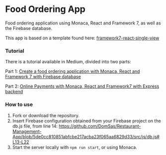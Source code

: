 # Food Ordering App

Food ordering application using Monaca, React and Framework 7, as well as the Firebase database.

This app is based on a template found here:
[framework7-react-single-view](https://github.com/monaca-templates/framework7-react-single-view)

### Tutorial

There is a tutorial available in Medium, divided into two parts:

Part 1: [Create a food ordering application with Monaca, React and Framework 7 with Firebase database](https://medium.com/p/ed675ee74c0a/)

Part 2: [Online Payments with Monaca, React and Framework7 with Express backend](https://medium.com/p/2e0801f55053)

### How to use

1. Fork or download the repository.
2. Insert Firebase configuration obtained from your Firebase project on the db.js file, from line 14: 
https://github.com/DomSas/Restaurant-Management-App/blob/5de0cc810851abfcbe217acba23f065aa6829d33/src/js/db.js#L13-L22
3. Start the server locally with `npm run start`, or using Monaca.
